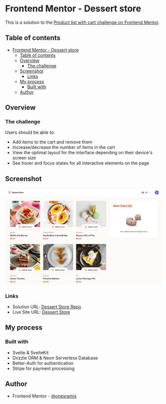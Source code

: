 # Frontend Mentor - Dessert store

This is a solution to the [Product list with cart challenge on Frontend Mentor](https://www.frontendmentor.io/challenges/product-list-with-cart-5MmqLVAp_d).

## Table of contents

- [Frontend Mentor - Dessert store](#frontend-mentor---dessert-store)
  - [Table of contents](#table-of-contents)
  - [Overview](#overview)
    - [The challenge](#the-challenge)
  - [Screenshot](#screenshot)
    - [Links](#links)
  - [My process](#my-process)
    - [Built with](#built-with)
  - [Author](#author)

## Overview

### The challenge

Users should be able to:

- Add items to the cart and remove them
- Increase/decrease the number of items in the cart
- View the optimal layout for the interface depending on their device's screen size
- See hover and focus states for all interactive elements on the page

## Screenshot

![Dessert-Store](./screenshot.png)

### Links

- Solution URL: [Dessert Store Repo](https://github.com/onesramis/dessert-store)
- Live Site URL: [Dessert Store](https://dessert-store.store)

## My process

### Built with

- Svelte & SvelteKit
- Drizzle ORM & Neon Serverless Database
- Better-Auth for authentication
- Stripe for payment processing
  
## Author

- Frontend Mentor - [@onesramis](https://www.frontendmentor.io/profile/onesramis)
  